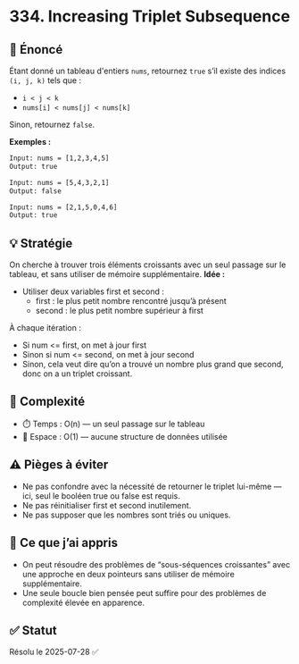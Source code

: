 # 334. Increasing Triplet Subsequence

## 📝 Énoncé

Étant donné un tableau d'entiers `nums`, retournez `true` s’il existe des indices `(i, j, k)` tels que :
- `i < j < k`
- `nums[i] < nums[j] < nums[k]`

Sinon, retournez `false`.

**Exemples :**

```txt
Input: nums = [1,2,3,4,5]
Output: true

Input: nums = [5,4,3,2,1]
Output: false

Input: nums = [2,1,5,0,4,6]
Output: true
```

## 💡 Stratégie
On cherche à trouver trois éléments croissants avec un seul passage sur le tableau, et sans utiliser de mémoire supplémentaire.
**Idée :**
- Utiliser deux variables first et second :
  - first : le plus petit nombre rencontré jusqu’à présent
  - second : le plus petit nombre supérieur à first
  
À chaque itération :
- Si num <= first, on met à jour first
- Sinon si num <= second, on met à jour second
- Sinon, cela veut dire qu’on a trouvé un nombre plus grand que second, donc on a un triplet croissant.

## 🧠 Complexité
- ⏱️ Temps : O(n) — un seul passage sur le tableau
- 🧠 Espace : O(1) — aucune structure de données utilisée

## ⚠️ Pièges à éviter
- Ne pas confondre avec la nécessité de retourner le triplet lui-même — ici, seul le booléen true ou false est requis.
- Ne pas réinitialiser first et second inutilement.
- Ne pas supposer que les nombres sont triés ou uniques.

## 💬 Ce que j’ai appris
- On peut résoudre des problèmes de “sous-séquences croissantes” avec une approche en deux pointeurs sans utiliser de mémoire supplémentaire.
- Une seule boucle bien pensée peut suffire pour des problèmes de complexité élevée en apparence.

## ✅ Statut
Résolu le 2025-07-28 ✅
